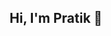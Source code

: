 <h2 align="center">Hi, I'm Pratik 👋</h2>

###

<div align="center">
<!--   <img src="https://github-readme-stats.vercel.app/api/top-langs?username=pratikmandi&locale=en&hide_title=false&layout=compact&card_width=320&langs_count=10&theme=dark&hide_border=false&order=2" height="130" alt="languages graph"  /> -->
<!--   <img src="https://streak-stats.demolab.com?user=pratikmandi&locale=en&mode=daily&theme=dark&hide_border=false&border_radius=12&order=3" height="130" alt="streak graph"  /> -->
</div>



<!--
**pratikmandi/pratikmandi** is a ✨ _special_ ✨ repository because its `README.md` (this file) appears on your GitHub profile.

Here are some ideas to get you started:

- 🔭 I’m currently working on ...
- 🌱 I’m currently learning ...
- 👯 I’m looking to collaborate on ...
- 🤔 I’m looking for help with ...
- 💬 Ask me about ...
- 📫 How to reach me: ...
- 😄 Pronouns: ...
- ⚡ Fun fact: ...
-->
